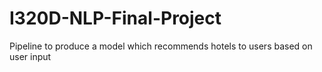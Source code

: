 # I320D-NLP-Final-Project
Pipeline to produce a model which recommends hotels to users based on user input
